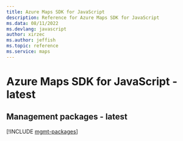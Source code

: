 ```yaml
---
title: Azure Maps SDK for JavaScript
description: Reference for Azure Maps SDK for JavaScript
ms.data: 08/11/2022
ms.devlang: javascript
author: xirzec
ms.author: jeffish
ms.topic: reference
ms.service: maps
---
```

# Azure Maps SDK for JavaScript - latest

## Management packages - latest
[!INCLUDE [mgmt-packages](maps-mgmt-index.md)]